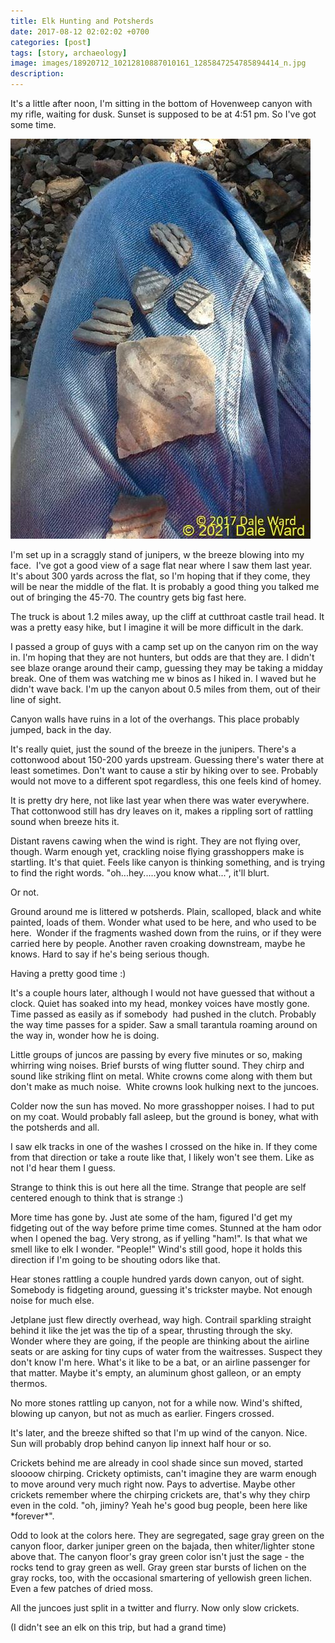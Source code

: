 ```yaml
---
title: Elk Hunting and Potsherds
date: 2017-08-12 02:02:02 +0700
categories: [post]
tags: [story, archaeology]
image: images/18920712_10212810887010161_1285847254785894414_n.jpg
description:
---
```

It's a little after noon, I'm sitting in the bottom of Hovenweep canyon with my rifle, waiting for dusk. Sunset is supposed to be at 4:51 pm. So I've got some time.

![](images/18920712_10212810887010161_1285847254785894414_n.jpg)

I'm set up in a scraggly stand of junipers, w the breeze blowing into my face.  I've got a good view of a sage flat near where I saw them last year. It's about 300 yards across the flat, so I'm hoping that if they come, they will be near the middle of the flat. It is probably a good thing you talked me out of bringing the 45-70. The country gets big fast here.

The truck is about 1.2 miles away, up the cliff at cutthroat castle trail head. It was a pretty easy hike, but I imagine it will be more difficult in the dark.

I passed a group of guys with a camp set up on the canyon rim on the way in. I'm hoping that they are not hunters, but odds are that they are. I didn't see blaze orange around their camp, guessing they may be taking a midday break. One of them was watching me w binos as I hiked in. I waved but he didn't wave back. I'm up the canyon about 0.5 miles from them, out of their line of sight.

Canyon walls have ruins in a lot of the overhangs. This place probably jumped, back in the day.

It's really quiet, just the sound of the breeze in the junipers. There's a cottonwood about 150-200 yards upstream. Guessing there's water there at least sometimes. Don't want to cause a stir by hiking over to see. Probably would not move to a different spot regardless, this one feels kind of homey.

It is pretty dry here, not like last year when there was water everywhere. That cottonwood still has dry leaves on it, makes a rippling sort of rattling sound when breeze hits it.

Distant ravens cawing when the wind is right. They are not flying over, though. Warm enough yet, crackling noise flying grasshoppers make is startling. It's that quiet. Feels like canyon is thinking something, and is trying to find the right words. "oh...hey.....you know what...", it'll blurt.

Or not.

Ground around me is littered w potsherds. Plain, scalloped, black and white painted, loads of them. Wonder what used to be here, and who used to be here.  Wonder if the fragments washed down from the ruins, or if they were carried here by people. Another raven croaking downstream, maybe he knows. Hard to say if he's being serious though.

Having a pretty good time :)

It's a couple hours later, although I would not have guessed that without a clock. Quiet has soaked into my head, monkey voices have mostly gone. Time passed as easily as if somebody  had pushed in the clutch. Probably the way time passes for a spider. Saw a small tarantula roaming around on the way in, wonder how he is doing.

Little groups of juncos are passing by every five minutes or so, making whirring wing noises. Brief bursts of wing flutter sound. They chirp and sound like striking flint on metal. White crowns come along with them but don't make as much noise.  White crowns look hulking next to the juncoes.

Colder now the sun has moved. No more grasshopper noises. I had to put on my coat. Would probably fall asleep, but the ground is boney, what with the potsherds and all.

I saw elk tracks in one of the washes I crossed on the hike in. If they come from that direction or take a route like that, I likely won't see them. Like as not I'd hear them I guess.

Strange to think this is out here all the time. Strange that people are self centered enough to think that is strange :)

More time has gone by. Just ate some of the ham, figured I'd get my fidgeting out of the way before prime time comes. Stunned at the ham odor when I opened the bag. Very strong, as if yelling "ham!". Is that what we smell like to elk I wonder. "People!" Wind's still good, hope it holds this direction if I'm going to be shouting odors like that.

Hear stones rattling a couple hundred yards down canyon, out of sight. Somebody is fidgeting around, guessing it's trickster maybe. Not enough noise for much else.

Jetplane just flew directly overhead, way high. Contrail sparkling straight behind it like the jet was the tip of a spear, thrusting through the sky. Wonder where they are going, if the people are thinking about the airline seats or are asking for tiny cups of water from the waitresses. Suspect they don't know I'm here. What's it like to be a bat, or an airline passenger for that matter. Maybe it's empty, an aluminum ghost galleon, or an empty thermos.

No more stones rattling up canyon, not for a while now. Wind's shifted,  blowing up canyon, but not as much as earlier. Fingers crossed.

It's later, and the breeze shifted so that I'm up wind of the canyon. Nice. Sun will probably drop behind canyon lip innext half hour or so.

Crickets behind me are already in cool shade since sun moved, started sloooow chirping. Crickety optimists, can't imagine they are warm enough to move around very much right now. Pays to advertise. Maybe other crickets remember where the chirping crickets are, that's why they chirp even in the cold. "oh, jiminy? Yeah he's good bug people, been here like \*forever\*".

Odd to look at the colors here. They are segregated, sage gray green on the canyon floor, darker juniper green on the bajada, then whiter/lighter stone above that. The canyon floor's gray green color isn't just the sage - the rocks tend to gray green as well. Gray green star bursts of lichen on the gray rocks, too, with the occasional smartering of yellowish green lichen. Even a few patches of dried moss.

All the juncoes just split in a twitter and flurry. Now only slow crickets.

(I didn't see an elk on this trip, but had a grand time)
